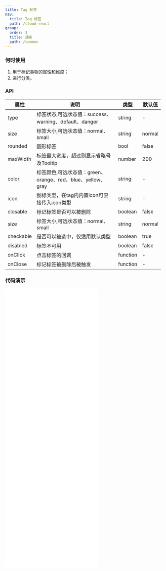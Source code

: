 ```yaml
---
title: Tag 标签
nav:
  title: Tag 标签
  path: /cloud-react
group:
  order: 1
  title: 通用
  path: /common
---
```


### 何时使用

1. 用于标记事物的属性和维度；
2. 进行分类。

### API

| 属性     | 说明                                                   | 类型     | 默认值 |
| -------- | ------------------------------------------------------ | -------- | ------ |
| type     | 标签状态,可选状态值：success、warning、default、danger | string   | -      |
| size     | 标签大小,可选状态值：normal、small                     | string   | normal      |
| rounded     | 圆形标签                  | bool   | false      |
| maxWidth  | 标签最大宽度，超过则显示省略号及Tooltip                    | number   | 200  |
| color     | 标签颜色,可选状态值：green、orange、red、blue、yellow、gray  | string   | -      |
| icon     | 图标类型，在tag内内置icon可直接传入icon类型              | string   | -      |
| closable | 标记标签是否可以被删除                                 | boolean  | false  |
| size     | 标签大小,可选状态值：normal、small                     | string   | normal      |
| checkable | 是否可以被选中，仅适用默认类型                                  | boolean  | true  |
| disabled | 标签不可用                                             | boolean  | false  |
| onClick  | 点击标签的回调                                         | function | -      |
| onClose  | 标记标签被删除后被触发                                 | function | -      |

 ### 代码演示 

<embed src="@components/tag/demos/basic-tag.md" /> 

<embed src="@components/tag/demos/categories.md" /> 

<embed src="@components/tag/demos/closeable.md" /> 

<embed src="@components/tag/demos/state.md" /> 

<embed src="@components/tag/demos/color.md" /> 

<embed src="@components/tag/demos/size.md" /> 
